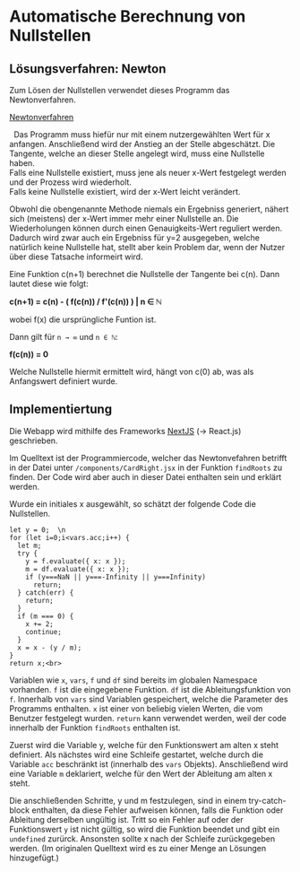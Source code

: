 # Automatische Berechnung von Nullstellen

## Lösungsverfahren: Newton

Zum Lösen der Nullstellen verwendet dieses Programm das Newtonverfahren.

<a href="https://de.wikipedia.org/wiki/Newtonverfahren">Newtonverfahren</a>

  Das Programm muss hiefür nur mit einem nutzergewählten Wert für x anfangen. Anschließend wird der Anstieg an der Stelle abgeschätzt. Die Tangente, welche an dieser Stelle angelegt wird, muss eine Nullstelle haben.  
Falls eine Nullstelle existiert, muss jene als neuer x-Wert festgelegt werden und der Prozess wird wiederholt.  
Falls keine Nullstelle existiert, wird der x-Wert leicht verändert.

Obwohl die obengenannte Methode niemals ein Ergebniss generiert, nähert sich (meistens) der x-Wert immer mehr einer Nullstelle an. Die Wiederholungen können durch einen Genauigkeits-Wert reguliert werden.  
Dadurch wird zwar auch ein Ergebniss für y=2 ausgegeben, welche natürlich keine Nullstelle hat, stellt aber kein Problem dar, wenn der Nutzer über diese Tatsache informeirt wird.

Eine Funktion c(n+1) berechnet die Nullstelle der Tangente bei c(n). Dann lautet diese wie folgt:

<b> c(n+1) = c(n) - ( f(c(n)) / f'(c(n)) ) | n ∈ ℕ</b>

wobei f(x) die ursprüngliche Funtion ist.

Dann gilt für `n → ∞` und `n ∈ ℕ`:

<b>f(c(n)) = 0</b>

Welche Nullstelle hiermit ermittelt wird, hängt von c(0) ab, was als Anfangswert definiert wurde.

## Implementiertung

Die Webapp wird mithilfe des Frameworks [NextJS](https://www.nextjs.org) (-> React.js) geschrieben.

Im Quelltext ist der Programmiercode, welcher das Newtonvefahren betrifft in der Datei unter `/components/CardRight.jsx` in der Funktion `findRoots` zu finden. Der Code wird aber auch in dieser Datei enthalten sein und erklärt werden.

Wurde ein initiales x ausgewählt, so schätzt der folgende Code die Nullstellen.  

    let y = 0;  \n
    for (let i=0;i<vars.acc;i++) {  
      let m;  
      try {  
        y = f.evaluate({ x: x });  
        m = df.evaluate({ x: x });
        if (y===NaN || y===-Infinity || y===Infinity)  
          return;  
      } catch(err) {  
        return;  
      }
      if (m === 0) {  
        x += 2;  
        continue;  
      }  
      x = x - (y / m);  
    }
    return x;<br>

Variablen wie `x`, `vars`, `f` und `df` sind bereits im globalen Namespace vorhanden. `f` ist die eingegebene Funktion. `df` ist die Ableitungsfunktion von `f`. Innerhalb von `vars` sind Variablen gespeichert, welche die Parameter des Programms enthalten. `x` ist einer von beliebig vielen Werten, die vom Benutzer festgelegt wurden. `return` kann verwendet werden, weil der code innerhalb der Funktion `findRoots` enthalten ist.

Zuerst wird die Variable y, welche für den Funktionswert am alten x steht definiert. Als nächstes wird eine Schleife gestartet, welche durch die Variable `acc` beschränkt ist (innerhalb des `vars` Objekts). Anschließend wird eine Variable `m` deklariert, welche für den Wert der Ableitung am alten x steht.

Die anschließenden Schritte, y und m festzulegen, sind in einem try-catch-block enthalten, da diese Fehler aufweisen können, falls die Funktion oder Ableitung derselben ungültig ist. Tritt so ein Fehler auf oder der Funktionswert `y` ist nicht gültig, so wird die Funktion beendet und gibt ein `undefined` zurürck. Ansonsten sollte x nach der Schleife zurückgegeben werden. (Im originalen Quelltext wird es zu einer Menge an Lösungen hinzugefügt.)


